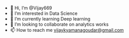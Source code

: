 - 👋 Hi, I’m @Vijay669
- 👀 I’m interested in Data Science
- 🌱 I’m currently learning Deep learning
- 💞️ I’m looking to collaborate on analytics works
- 📫 How to reach me vijaykyamanagoudar@gmail.com

<!---
Vijay669/Vijay669 is a ✨ special ✨ repository because its `README.md` (this file) appears on your GitHub profile.
You can click the Preview link to take a look at your changes.
--->
